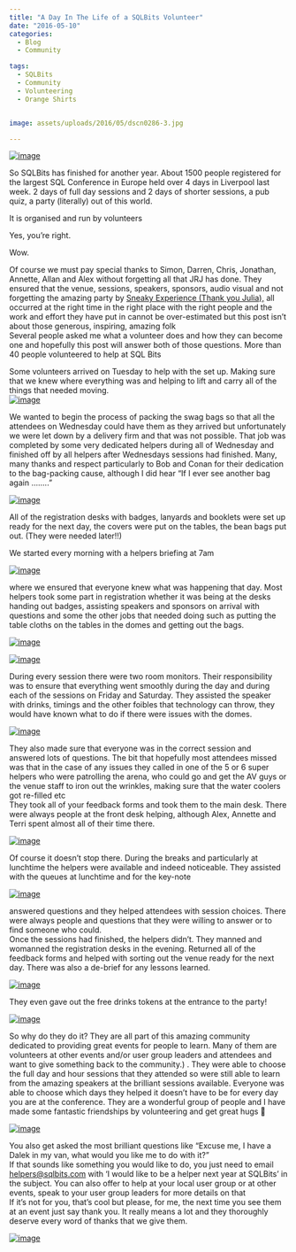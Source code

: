 ```yaml
---
title: "A Day In The Life of a SQLBits Volunteer"
date: "2016-05-10" 
categories:
  - Blog
  - Community

tags:
  - SQLBits
  - Community
  - Volunteering
  - Orange Shirts


image: assets/uploads/2016/05/dscn0286-3.jpg

---
```

[![image](https://blog.robsewell.com/assets/uploads/2016/05/dscn0286-3.jpg)](https://blog.robsewell.com/assets/uploads/2016/05/dscn0286-3.jpg) 

So SQLBits has finished for another year. About 1500 people registered for the largest SQL Conference in Europe held over 4 days in Liverpool last week. 2 days of full day sessions and 2 days of shorter sessions, a pub quiz, a party (literally) out of this world.  
  
It is organised and run by volunteers  
  
Yes, you’re right. 
  
Wow.  
  
Of course we must pay special thanks to Simon, Darren, Chris, Jonathan, Annette, Allan and Alex without forgetting all that JRJ has done. They ensured that the venue, sessions, speakers, sponsors, audio visual and not forgetting the amazing party by <A href="http://sneakyexperience.co.uk/" target=_blank>Sneaky Experience (Thank you Julia),</A> all occurred at the right time in the right place with the right people and the work and effort they have put in cannot be over-estimated but this post isn’t about those generous, inspiring, amazing folk  
Several people asked me what a volunteer does and how they can become one and hopefully this post will answer both of those questions. More than 40 people volunteered to help at SQL Bits  

Some volunteers arrived on Tuesday to help with the set up. Making sure that we knew where everything was and helping to lift and carry all of the things that needed moving.  
[![image](https://blog.robsewell.com/assets/uploads/2016/05/wp_20160504_07_13_44_pro-2.jpg)](https://blog.robsewell.com/assets/uploads/2016/05/wp_20160504_07_13_44_pro-2.jpg)  

We wanted to begin the process of packing the swag bags so that all the attendees on Wednesday could have them as they arrived but unfortunately we were let down by a delivery firm and that was not possible. That job was completed by some very dedicated helpers during all of Wednesday and finished off by all helpers after Wednesdays sessions had finished. Many, many thanks and respect particularly to Bob and Conan for their dedication to the bag-packing cause, although I did hear “If I ever see another bag again ……..”  

[![image](https://blog.robsewell.com/assets/uploads/2016/05/bean-bags.jpg)](https://blog.robsewell.com/assets/uploads/2016/05/bean-bags.jpg)

All of the registration desks with badges, lanyards and booklets were set up ready for the next day, the covers were put on the tables, the bean bags put out. (They were needed later!!)  

We started every morning with a helpers briefing at 7am  

[![image](https://blog.robsewell.com/assets/uploads/2016/05/wp_20160506_07_40_18_pro-2.jpg)](https://blog.robsewell.com/assets/uploads/2016/05/wp_20160506_07_40_18_pro-2.jpg)  

where we ensured that everyone knew what was happening that day. Most helpers took some part in registration whether it was being at the desks handing out badges, assisting speakers and sponsors on arrival with questions and some the other jobs that needed doing such as putting the table cloths on the tables in the domes and getting out the bags.  

[![image](https://blog.robsewell.com/assets/uploads/2016/05/wp_20160504_10_31_33_pro-2.jpg)](https://blog.robsewell.com/assets/uploads/2016/05/wp_20160504_10_31_33_pro-2.jpg)  

[![image](https://blog.robsewell.com/assets/uploads/2016/05/dscn0284.jpg)](https://blog.robsewell.com/assets/uploads/2016/05/dscn0284.jpg)  

During every session there were two room monitors. Their responsibility was to ensure that everything went smoothly during the day and during each of the sessions on Friday and Saturday. They assisted the speaker with drinks, timings and the other foibles that technology can throw, they would have known what to do if there were issues with the domes.  

[![image](https://blog.robsewell.com/assets/uploads/2016/05/dome-monitoring.jpg)](https://blog.robsewell.com/assets/uploads/2016/05/dome-monitoring.jpg)  

They also made sure that everyone was in the correct session and answered lots of questions. The bit that hopefully most attendees missed was that in the case of any issues they called in one of the 5 or 6 super helpers who were patrolling the arena, who could go and get the AV guys or the venue staff to iron out the wrinkles, making sure that the water coolers got re-filled etc  
They took all of your feedback forms and took them to the main desk. There were always people at the front desk helping, although Alex, Annette and Terri spent almost all of their time there.  

[![image](https://blog.robsewell.com/assets/uploads/2016/05/wp_20160504_15_32_59_pro.jpg)](https://blog.robsewell.com/assets/uploads/2016/05/wp_20160504_15_32_59_pro.jpg)  

Of course it doesn’t stop there. During the breaks and particularly at lunchtime the helpers were available and indeed noticeable. They assisted with the queues at lunchtime and for the key-note  

[![image](https://blog.robsewell.com/assets/uploads/2016/05/wp_20160506_09_37_35_pro.jpg)](https://blog.robsewell.com/assets/uploads/2016/05/wp_20160506_09_37_35_pro.jpg)  


answered questions and they helped attendees with session choices. There were always people and questions that they were willing to answer or to find someone who could.  
Once the sessions had finished, the helpers didn’t. They manned and womanned the registration desks in the evening. Returned all of the feedback forms and helped with sorting out the venue ready for the next day. There was also a de-brief for any lessons learned.  

[![image](https://blog.robsewell.com/assets/uploads/2016/05/wp_20160504_17_54_40_pro-21.jpg)](https://blog.robsewell.com/assets/uploads/2016/05/wp_20160504_17_54_40_pro-21.jpg)  

They even gave out the free drinks tokens at the entrance to the party!   

[![image](https://blog.robsewell.com/assets/uploads/2016/05/dscn0376-2.jpg)](https://blog.robsewell.com/assets/uploads/2016/05/dscn0376-2.jpg)  

So why do they do it? They are all part of this amazing community dedicated to providing great events for people to learn. Many of them are volunteers at other events and/or user group leaders and attendees and want to give something back to the community.) . They were able to choose the full day and hour sessions that they attended so were still able to learn from the amazing speakers at the brilliant sessions available. Everyone was able to choose which days they helped it doesn’t have to be for every day you are at the conference. They are a wonderful group of people and I have made some fantastic friendships by volunteering and get great hugs 🙂  

[![image](https://blog.robsewell.com/assets/uploads/2016/05/wp_20160506_09_15_33_pro-2.jpg)](https://blog.robsewell.com/assets/uploads/2016/05/wp_20160506_09_15_33_pro-2.jpg)  

You also get asked the most brilliant questions like “Excuse me, I have a Dalek in my van, what would you like me to do with it?”  
If that sounds like something you would like to do, you just need to email helpers@sqlbits.com with ‘I would like to be a helper next year at SQLBits’ in the subject. You can also offer to help at your local user group or at other events, speak to your user group leaders for more details on that  
If it’s not for you, that’s cool but please, for me, the next time you see them at an event just say thank you. It really means a lot and they thoroughly deserve every word of thanks that we give them.  

[![image](https://blog.robsewell.com/assets/uploads/2016/05/thankyou.jpg)](https://blog.robsewell.com/assets/uploads/2016/05/thankyou.jpg)  
